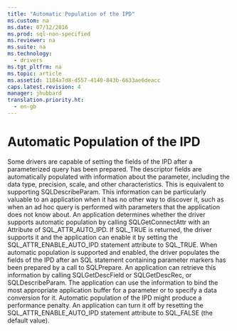 ```yaml
---
title: "Automatic Population of the IPD"
ms.custom: na
ms.date: 07/12/2016
ms.prod: sql-non-specified
ms.reviewer: na
ms.suite: na
ms.technology: 
  - drivers
ms.tgt_pltfrm: na
ms.topic: article
ms.assetid: 1184a7d8-d557-4140-843b-6633ae6deacc
caps.latest.revision: 4
manager: jhubbard
translation.priority.ht: 
  - en-gb
---
```

# Automatic Population of the IPD
<?xml version="1.0" encoding="utf-8"?>
<developerConceptualDocument xmlns="http://ddue.schemas.microsoft.com/authoring/2003/5" xmlns:xlink="http://www.w3.org/1999/xlink" xmlns:xsi="http://www.w3.org/2001/XMLSchema-instance" xsi:schemaLocation="http://ddue.schemas.microsoft.com/authoring/2003/5 http://dduestorage.blob.core.windows.net/ddueschema/developer.xsd">
  <introduction>
    <para>Some drivers are capable of setting the fields of the IPD after a parameterized query has been prepared. The descriptor fields are automatically populated with information about the parameter, including the data type, precision, scale, and other characteristics. This is equivalent to supporting <legacyBold>SQLDescribeParam</legacyBold>. This information can be particularly valuable to an application when it has no other way to discover it, such as when an ad hoc query is performed with parameters that the application does not know about.</para>
    <para>An application determines whether the driver supports automatic population by calling <legacyBold>SQLGetConnectAttr</legacyBold> with an <legacyItalic>Attribute</legacyItalic> of SQL_ATTR_AUTO_IPD. If SQL_TRUE is returned, the driver supports it and the application can enable it by setting the SQL_ATTR_ENABLE_AUTO_IPD statement attribute to SQL_TRUE.</para>
    <para>When automatic population is supported and enabled, the driver populates the fields of the IPD after an SQL statement containing parameter markers has been prepared by a call to <legacyBold>SQLPrepare</legacyBold>. An application can retrieve this information by calling <legacyBold>SQLGetDescField</legacyBold> or <legacyBold>SQLGetDescRec</legacyBold>, or <legacyBold>SQLDescribeParam</legacyBold>. The application can use the information to bind the most appropriate application buffer for a parameter or to specify a data conversion for it.</para>
    <para>Automatic population of the IPD might produce a performance penalty. An application can turn it off by resetting the SQL_ATTR_ENABLE_AUTO_IPD statement attribute to SQL_FALSE (the default value).</para>
  </introduction>
  <relatedTopics />
</developerConceptualDocument>